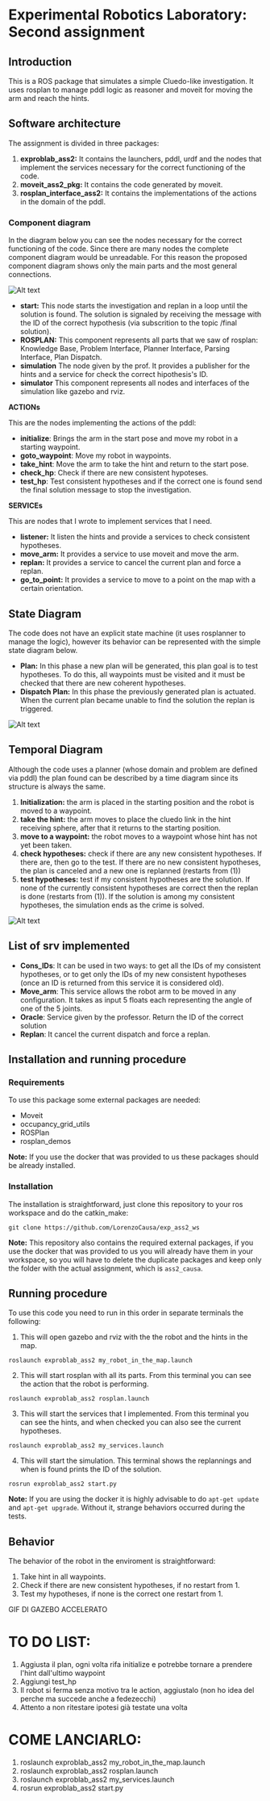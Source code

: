 # Experimental Robotics Laboratory: Second assignment
## Introduction
This is a ROS package that simulates a simple Cluedo-like investigation. It uses rosplan to manage pddl logic as reasoner and moveit for moving the arm and reach the hints.

## Software architecture
The assignment is divided in three packages: 
1) **exproblab_ass2:** It contains the launchers, pddl, urdf and the nodes that implement the services necessary for the correct functioning of the code.
2) **moveit_ass2_pkg:** It contains the code generated by moveit.
3) **rosplan_interface_ass2:** It contains the implementations of the actions in the domain of the pddl.

### Component diagram
In the diagram below you can see the nodes necessary for the correct functioning of the code. Since there are many nodes the complete component diagram would be unreadable. For this reason the proposed component diagram shows only the main parts and the most general connections.

![Alt text](images/componentUML.png?raw=true)

* **start:** This node starts the investigation and replan in a loop until the solution is found. The solution is signaled by receiving the message with the ID of the correct hypothesis (via subscrition to the topic /final solution).
* **ROSPLAN:** This component represents all parts that we saw of rosplan: Knowledge Base, Problem Interface, Planner Interface, Parsing Interface, Plan Dispatch.
* **simulation** The node given by the prof. It provides a publisher for the hints and a service for check the correct hipothesis's ID.
* **simulator** This component represents all nodes and interfaces of the simulation like gazebo and rviz.

**ACTIONs**

This are the nodes implementing the actions of the pddl:
* **initialize**: Brings the arm in the start pose and move my robot in a starting waypoint.
* **goto_waypoint**: Move my robot in waypoints.
* **take_hint**: Move the arm to take the hint and return to the start pose.
* **check_hp**: Check if there are new consistent hypoteses.
* **test_hp**: Test consistent hypotheses and if the correct one is found send the final solution message to stop the investigation. 

**SERVICEs**

This are nodes that I wrote to implement services that I need.
* **listener:** It listen the hints and provide a services to check consistent hypotheses.
* **move_arm:** It provides a service to use moveit and move the arm.
* **replan:** It provides a service to cancel the current plan and force a replan.
* **go_to_point:** It provides a service to move to a point on the map with a certain orientation.

## State Diagram
The code does not have an explicit state machine (it uses rosplanner to manage the logic), however its behavior can be represented with the simple state diagram below.
* **Plan:** In this phase a new plan will be generated, this plan goal is to test hypotheses. To do this, all waypoints must be visited and it must be checked that there are new coherent hypotheses.
* **Dispatch Plan:** In this phase the previously generated plan is actuated. When the current plan became unable to find the solution the replan is triggered. 

![Alt text](images/stateDiagram.png?raw=true)

## Temporal Diagram
Although the code uses a planner (whose domain and problem are defined via pddl) the plan found can be described by a time diagram since its structure is always the same.

1) **Initialization:** the arm is placed in the starting position and the robot is moved to a waypoint.
2) **take the hint:** the arm moves to place the cluedo link in the hint receiving sphere, after that it returns to the starting position.
3) **move to a waypoint:** the robot moves to a waypoint whose hint has not yet been taken.
4) **check hypotheses:** check if there are any new consistent hypotheses. If there are, then go to the test. If there are no new consistent hypotheses, the plan is canceled and a new one is replanned (restarts from (1))
5) **test hypotheses:** test if my consistent hypotheses are the solution. If none of the currently consistent hypotheses are correct then the replan is done (restarts from (1)). If the solution is among my consistent hypotheses, the simulation ends as the crime is solved.

![Alt text](images/TemporalDiagram.png?raw=true)

## List of srv implemented
* **Cons_IDs**: It can be used in two ways: to get all the IDs of my consistent hypotheses, or to get only the IDs of my new consistent hypotheses (once an ID is returned from this service it is considered old).
* **Move_arm**: This service allows the robot arm to be moved in any configuration. It takes as input 5 floats each representing the angle of one of the 5 joints.
* **Oracle**: Service given by the professor. Return the ID of the correct solution
* **Replan**: It cancel the current dispatch and force a replan.

## Installation and running procedure
### Requirements
To use this package some external packages are needed:
* Moveit
* occupancy_grid_utils
* ROSPlan
* rosplan_demos

**Note:** If you use the docker that was provided to us these packages should be already installed.

### Installation
The installation is straightforward, just clone this repository to your ros workspace and do the catkin_make:

```
git clone https://github.com/LorenzoCausa/exp_ass2_ws
```

**Note:** This repository also contains the required external packages, if you use the docker that was provided to us you will already have them in your workspace, so you will have to delete the duplicate packages and keep only the folder with the actual assignment, which is `ass2_causa`.

## Running procedure
To use this code you need to run in this order in separate terminals the following:
1) This will open gazebo and rviz with the the robot and the hints in the map.
```
roslaunch exproblab_ass2 my_robot_in_the_map.launch 
```
2) This will start rosplan with all its parts. From this terminal you can see the action that the robot is performing.
```
roslaunch exproblab_ass2 rosplan.launch
```
3) This will start the services that I implemented. From this terminal you can see the hints, and when checked you can also see the current hypotheses.
```
roslaunch exproblab_ass2 my_services.launch
```
4) This will start the simulation. This terminal shows the replannings and when is found prints the ID of the solution.
```
rosrun exproblab_ass2 start.py
```
**Note:** If you are using the docker it is highly advisable to do `apt-get update` and `apt-get upgrade`. Without it, strange behaviors occurred during the tests.

## Behavior
The behavior of the robot in the enviroment is straightforward:
1) Take hint in all waypoints.
2) Check if there are new consistent hypotheses, if no restart from 1.
3) Test my hypotheses, if none is the correct one restart from 1.

GIF DI GAZEBO ACCELERATO

# TO DO LIST:
1) Aggiusta il plan, ogni volta rifa initialize e potrebbe tornare a prendere l'hint dall'ultimo waypoint 
2) Aggiungi test_hp 
3) Il robot si ferma senza motivo tra le action, aggiustalo (non ho idea del perche ma succede anche a fedezecchi)
4) Attento a non ritestare ipotesi già testate una volta

# COME LANCIARLO:
1) roslaunch exproblab_ass2 my_robot_in_the_map.launch 
2) roslaunch exproblab_ass2 rosplan.launch
3) roslaunch exproblab_ass2 my_services.launch
4) rosrun exproblab_ass2 start.py
